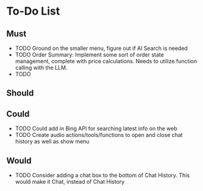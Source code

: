 # To-Do List

## Must

<!-- - TODO Change show history button text -->
<!-- - TODO Have Chat History Panel show who is speaking -->
<!-- - TODO Chat History, Align user right and assistant left, color -->
<!-- - TODO Chat History, have it keep up to the bottom always. -->
<!-- - TODO grounding in the history, help it show up correctly in the chat history. Consider removing it from the normal area when chat history is shown -->
<!-- - TODO increase the silence duration, edit the sensitivity -->
<!-- - TODO Get search tool up and running with realtime -->
<!-- - TODO Add UI elements to show the menu -->
<!-- - TODO Add UI elements to show the order -->
<!-- - TODO Add in the toggle-able elements to switch to the STT-LLM-TTS services pipeline to compare the latency, phonetics, conversable AI experiences -->
- TODO Ground on the smaller menu, figure out if AI Search is needed
- TODO Order Summary: Implement some sort of order state management, complete with price calculations. Needs to utilize function calling with the LLM.
- TODO 

## Should

<!-- - TODO Add PDF view in a left side panel for all files that are grounded on -->

## Could

- TODO Could add in Bing API for searching latest info on the web
- TODO Create audio actions/tools/functions to open and close chat history as well as show menu

## Would

<!-- - TODO Add timestamp (7:10 AM in the middle, small) if a message hasn't been added in a few minutes.  -->
<!-- - TODO Add a dark theme -->
- TODO Consider adding a chat box to the bottom of Chat History. This would make it Chat, instead of Chat History
